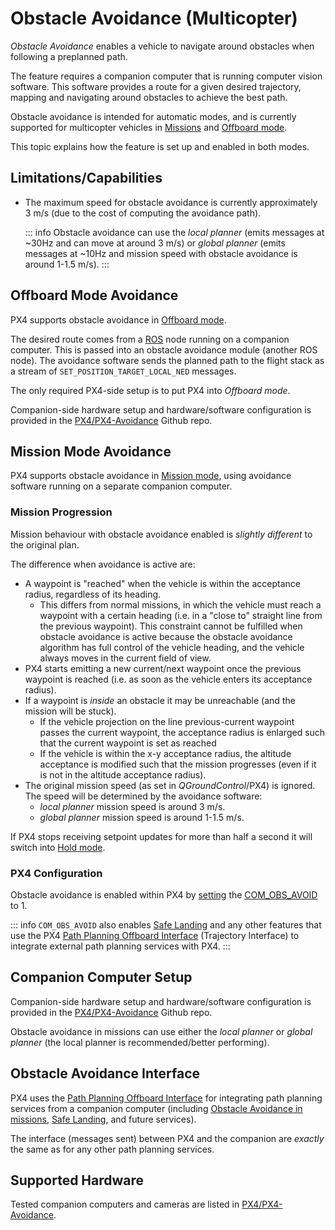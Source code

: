 # Obstacle Avoidance (Multicopter)

_Obstacle Avoidance_ enables a vehicle to navigate around obstacles when following a preplanned path.

The feature requires a companion computer that is running computer vision software. This software provides a route for a given desired trajectory, mapping and navigating around obstacles to achieve the best path.

Obstacle avoidance is intended for automatic modes, and is currently supported for multicopter vehicles in [Missions](#mission_mode) and [Offboard mode](#offboard_mode).

This topic explains how the feature is set up and enabled in both modes.

## Limitations/Capabilities

- The maximum speed for obstacle avoidance is currently approximately 3 m/s (due to the cost of computing the avoidance path).

  ::: info Obstacle avoidance can use the _local planner_ (emits messages at ~30Hz and can move at around 3 m/s) or _global planner_ (emits messages at ~10Hz and mission speed with obstacle avoidance is around 1-1.5 m/s).
:::

<a id="offboard_mode"></a>

## Offboard Mode Avoidance

PX4 supports obstacle avoidance in [Offboard mode](../flight_modes/offboard.md).

The desired route comes from a [ROS](../ros/index.md) node running on a companion computer. This is passed into an obstacle avoidance module (another ROS node). The avoidance software sends the planned path to the flight stack as a stream of `SET_POSITION_TARGET_LOCAL_NED` messages.

The only required PX4-side setup is to put PX4 into _Offboard mode_.

Companion-side hardware setup and hardware/software configuration is provided in the [PX4/PX4-Avoidance](https://github.com/PX4/PX4-Avoidance) Github repo.

<a id="mission_mode"></a>

## Mission Mode Avoidance

PX4 supports obstacle avoidance in [Mission mode](../flight_modes_mc/mission.md), using avoidance software running on a separate companion computer.

### Mission Progression

Mission behaviour with obstacle avoidance enabled is _slightly different_ to the original plan.

The difference when avoidance is active are:

- A waypoint is "reached" when the vehicle is within the acceptance radius, regardless of its heading.
  - This differs from normal missions, in which the vehicle must reach a waypoint with a certain heading (i.e. in a "close to" straight line from the previous waypoint). This constraint cannot be fulfilled when obstacle avoidance is active because the obstacle avoidance algorithm has full control of the vehicle heading, and the vehicle always moves in the current field of view.
- PX4 starts emitting a new current/next waypoint once the previous waypoint is reached (i.e. as soon as the vehicle enters its acceptance radius).
- If a waypoint is _inside_ an obstacle it may be unreachable (and the mission will be stuck).
  - If the vehicle projection on the line previous-current waypoint passes the current waypoint, the acceptance radius is enlarged such that the current waypoint is set as reached
  - If the vehicle is within the x-y acceptance radius, the altitude acceptance is modified such that the mission progresses (even if it is not in the altitude acceptance radius).
- The original mission speed (as set in _QGroundControl_/PX4) is ignored. The speed will be determined by the avoidance software:
  - _local planner_ mission speed is around 3 m/s.
  - _global planner_ mission speed is around 1-1.5 m/s.

If PX4 stops receiving setpoint updates for more than half a second it will switch into [Hold mode](../flight_modes_mc/hold.md).

### PX4 Configuration

Obstacle avoidance is enabled within PX4 by [setting](../advanced_config/parameters.md) the [COM_OBS_AVOID](../advanced_config/parameter_reference.md#COM_OBS_AVOID) to 1.

::: info `COM_OBS_AVOID` also enables [Safe Landing](../computer_vision/safe_landing.md) and any other features that use the PX4 [Path Planning Offboard Interface](../computer_vision/path_planning_interface.md) (Trajectory Interface) to integrate external path planning services with PX4.
:::

## Companion Computer Setup

Companion-side hardware setup and hardware/software configuration is provided in the [PX4/PX4-Avoidance](https://github.com/PX4/PX4-Avoidance) Github repo.

Obstacle avoidance in missions can use either the _local planner_ or _global planner_ (the local planner is recommended/better performing).

<a id="interface"></a>

## Obstacle Avoidance Interface

PX4 uses the [Path Planning Offboard Interface](../computer_vision/path_planning_interface.md) for integrating path planning services from a companion computer (including [Obstacle Avoidance in missions](../computer_vision/obstacle_avoidance.md#mission_mode), [Safe Landing](../computer_vision/safe_landing.md), and future services).

The interface (messages sent) between PX4 and the companion are _exactly_ the same as for any other path planning services.

## Supported Hardware

Tested companion computers and cameras are listed in [PX4/PX4-Avoidance](https://github.com/PX4/PX4-Avoidance#run-on-hardware).
